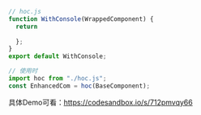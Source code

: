 ```js
// hoc.js
function WithConsole(WrappedComponent) {
  return
  
  };
}
export default WithConsole;

// 使用时
import hoc from "./hoc.js";
const EnhancedCom = hoc(BaseComponent);

```



具体Demo可看：https://codesandbox.io/s/712pmvqy66